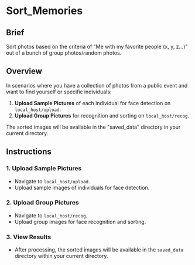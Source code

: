 # Sort_Memories

## Brief

Sort photos based on the criteria of "Me with my favorite people (x, y, z...)" out of a bunch of group photos/random photos.

## Overview

In scenarios where you have a collection of photos from a public event and want to find yourself or specific individuals:

1. **Upload Sample Pictures** of each individual for face detection on `local_host/upload`.
2. **Upload Group Pictures** for recognition and sorting on `local_host/recog`.

The sorted images will be available in the "saved_data" directory in your current directory.

## Instructions

### 1. Upload Sample Pictures

- Navigate to `local_host/upload`.
- Upload sample images of individuals for face detection.

### 2. Upload Group Pictures

- Navigate to `local_host/recog`.
- Upload group images for face recognition and sorting.

### 3. View Results

- After processing, the sorted images will be available in the `saved_data` directory within your current directory.


